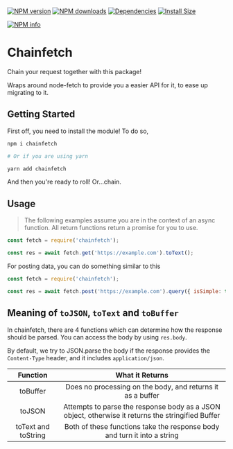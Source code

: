 <div>
	<br/>
	<p>
		<a href="https://www.npmjs.com/package/chainfetch"><img src="https://img.shields.io/npm/v/chainfetch.svg?maxAge=3600" alt="NPM version" /></a>
		<a href="https://www.npmjs.com/package/chainfetch"><img src="https://img.shields.io/npm/dt/chainfetch.svg?maxAge=3600" alt="NPM downloads" /></a>
		<a href="https://david-dm.org/KingDGrizzle/chainfetch"><img src="https://img.shields.io/david/KingDGrizzle/chainfetch.svg?maxAge=3600" alt="Dependencies" /></a>
		<a href="https://packagephobia.now.sh/result?p=chainfetch"><img src="https://packagephobia.now.sh/badge?p=chainfetch" alt="Install Size"></a>
	</p>
	<p>
    <a href="https://nodei.co/npm/chainfetch/"><img src="https://nodei.co/npm/chainfetch.png?downloads=true&stars=true" alt="NPM info"></a>
  </p>
</div>

# Chainfetch

Chain your request together with this package!

Wraps around node-fetch to provide you a easier API for it, to ease up migrating to it.

## Getting Started

First off, you need to install the module! To do so,

```bash
npm i chainfetch

# Or if you are using yarn

yarn add chainfetch
```

And then you're ready to roll! Or...chain.

## Usage

> The following examples assume you are in the context of an async function. All return functions return a promise for you to use.

```js
const fetch = require('chainfetch');

const res = await fetch.get('https://example.com').toText();
```

For posting data, you can do something similar to this

```js
const fetch = require('chainfetch');

const res = await fetch.post('https://example.com').query({ isSimple: true }).query('isAmazing', true).send({ string: 'chainfetch is simple and amazing!' });
```

## Meaning of `toJSON`, `toText` and `toBuffer`

In chainfetch, there are 4 functions which can determine how the response should be parsed. You can access the body by using `res.body`.

By default, we try to JSON.parse the body if the response provides the `Content-Type` header, and it includes `application/json`.

|       Function      |                                          What it Returns                                          |
|:-------------------:|:-------------------------------------------------------------------------------------------------:|
|       toBuffer      |                     Does no processing on the body, and returns it as a buffer                    |
|        toJSON       | Attempts to parse the response body as a JSON object, otherwise it returns the stringified Buffer |
| toText and toString |              Both of these functions take the response body and turn it into a string             |
